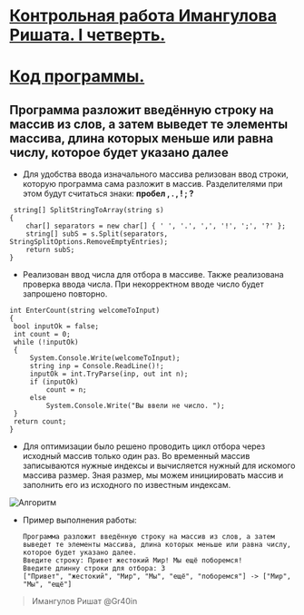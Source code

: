 # <a href="https://github.com/Gr40inGB/FinalQaurterCShapr">Контрольная работа Имангулова Ришата. I четверть.</a>

# <a href="https://github.com/Gr40inGB/FinalQaurterCShapr/blob/main/CodeFolder/Program.cs">Код программы.</a>



 ## Программа разложит введённую строку на массив из слов, а затем выведет те элементы массива, длина которых меньше или равна числу, которое будет указано далее

   * Для удобства ввода изначального массива релизован ввод строки, которую программа сама разложит в массив.  Разделителями при этом будут считаться знаки:  **пробел   ,  .  , !  ; ?** 
```
 string[] SplitStringToArray(string s)
{
    char[] separators = new char[] { ' ', '.', ',', '!', ';', '?' };
    string[] subS = s.Split(separators, StringSplitOptions.RemoveEmptyEntries);
    return subS;
}

 ```
   * Реализован ввод числа для отбора в массиве. Также реализована проверка ввода числа. При некорректном вводе число будет запрошено повторно.
   ```
   int EnterCount(string welcomeToInput)
{
    bool inputOk = false;
    int count = 0;
    while (!inputOk)
    {
        System.Console.Write(welcomeToInput);
        string inp = Console.ReadLine()!;
        inputOk = int.TryParse(inp, out int n);
        if (inputOk)
            count = n;
        else
            System.Console.Write("Вы ввели не число. ");
    }
    return count;
}
 ```   
   * Для оптимизации было решено проводить цикл отбора через исходный массив только один раз. Во временный массив записываются нужные индексы и вычисляется нужный для искомого массива размер. Зная размер, мы можем инициировать массив и заполнить его из исходного по известным индексам. 

<image src="Algoritm.png" alt="Алгоритм">

* Пример выполнения работы:
  ```
  Программа разложит введённую строку на массив из слов, а затем выведет те элементы массива, длина которых меньше или равна числу, которое будет указано далее.
  Введите строку: Привет жестокий Мир! Мы ещё поборемся!
  Введите длинну строки для отбора: 3
  ["Привет", "жестокий", "Мир", "Мы", "ещё", "поборемся"] -> ["Мир", "Мы", "ещё"]

> Имангулов Ришат @Gr40in